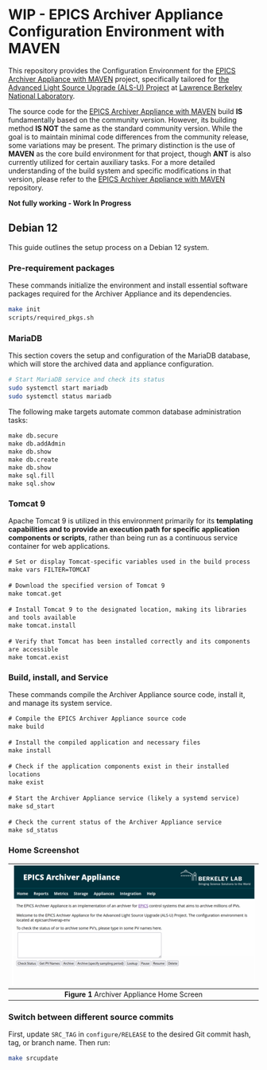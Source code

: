# WIP - EPICS Archiver Appliance Configuration Environment with MAVEN

This repository provides the Configuration Environment for the [EPICS Archiver Appliance with MAVEN](https://github.com/jeonghanlee/epicsarchiverap-maven) project, specifically tailored for [the Advanced Light Source Upgrade (ALS-U) Project](https://als.lbl.gov/als-u/overview/) at [Lawrence Berkeley National Laboratory](https://lbl.gov).

The source code for the [EPICS Archiver Appliance with MAVEN](https://github.com/jeonghanlee/epicsarchiverap-maven) build **IS** fundamentally based on the community version. However, its building method **IS NOT** the same as the standard community version. While the goal is to maintain minimal code differences from the community release, some variations may be present. The primary distinction is the use of **MAVEN** as the core build environment for that project, though **ANT** is also currently utilized for certain auxiliary tasks. For a more detailed understanding of the build system and specific modifications in that version, please refer to the [EPICS Archiver Appliance with MAVEN](https://github.com/jeonghanlee/epicsarchiverap-maven) repository.

**Not fully working - Work In Progress**

## Debian 12

This guide outlines the setup process on a Debian 12 system.

### Pre-requirement packages

These commands initialize the environment and install essential software packages required for the Archiver Appliance and its dependencies.

```bash
make init
scripts/required_pkgs.sh
```

### MariaDB

This section covers the setup and configuration of the MariaDB database, which will store the archived data and appliance configuration.

```bash
# Start MariaDB service and check its status
sudo systemctl start mariadb
sudo systemctl status mariadb
```

The following make targets automate common database administration tasks:
```
make db.secure
make db.addAdmin
make db.show
make db.create
make db.show
make sql.fill
make sql.show
```

### Tomcat 9

Apache Tomcat 9 is utilized in this environment primarily for its **templating capabilities and to provide an execution path for specific application components or scripts**, rather than being run as a continuous service container for web applications.

```
# Set or display Tomcat-specific variables used in the build process
make vars FILTER=TOMCAT

# Download the specified version of Tomcat 9
make tomcat.get

# Install Tomcat 9 to the designated location, making its libraries and tools available
make tomcat.install

# Verify that Tomcat has been installed correctly and its components are accessible
make tomcat.exist
```

### Build, install, and Service

These commands compile the Archiver Appliance source code, install it, and manage its system service.

```
# Compile the EPICS Archiver Appliance source code
make build

# Install the compiled application and necessary files
make install

# Check if the application components exist in their installed locations
make exist

# Start the Archiver Appliance service (likely a systemd service)
make sd_start

# Check the current status of the Archiver Appliance service
make sd_status
```

### Home Screenshot

|![archappl.png](docs/images/home-2025-06-03.png)|
| :---: |
|**Figure 1** Archiver Appliance Home Screen|


### Switch between different source commits

First, update `SRC_TAG` in `configure/RELEASE` to the desired Git commit hash, tag, or branch name. Then run:

```bash
make srcupdate
```

